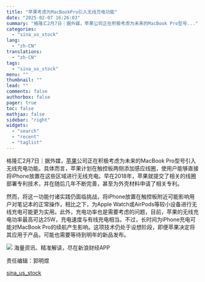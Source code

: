 ```yaml
---
title: "苹果考虑为MacBookPro引入无线充电功能"
date: "2025-02-07 16:26:03"
summary: "格隆汇2月7日｜据外媒，苹果公司正在积极考虑为未来的MacBook Pro型号..."
categories:
  - "sina_us_stock"
lang:
  - "zh-CN"
translations:
  - "zh-CN"
tags:
  - "sina_us_stock"
menu: ""
thumbnail: ""
lead: ""
comments: false
authorbox: false
pager: true
toc: false
mathjax: false
sidebar: "right"
widgets:
  - "search"
  - "recent"
  - "taglist"
---
```


格隆汇2月7日｜据外媒，[苹果](https://stock.finance.sina.com.cn/usstock/quotes/AAPL.html)公司正在积极考虑为未来的MacBook Pro型号引入无线充电功能。具体而言，苹果计划在触控板两侧添加感应线圈，使用户能够直接将iPhone放置在这些区域进行无线充电。早在2018年，苹果就提交了相关的线圈部署专利技术，并在随后几年不断完善，甚至为外壳材料申请了相关专利。

然而，将这一功能付诸实践仍面临挑战，将iPhone放置在触控板附近可能影响用户对笔记本的正常操作，相比之下，为Apple Watch或AirPods等较小设备进行无线充电可能更为实用。此外，充电功率也是需要考虑的问题，目前，苹果的无线充电功率最高可达25W，充电速度与有线充电相当。不过，长时间为iPhone充电可能对MacBook Pro的续航产生影响。这项技术仍处于设想阶段，即便苹果决定将其应用于产品，可能也需要等待到明年的新品发布。












![](//n.sinaimg.cn/finance/cece9e13/20240627/655959900_20240627.png)
海量资讯、精准解读，尽在新浪财经APP



责任编辑：郭明煜

[sina_us_stock](https://finance.sina.com.cn/stock/bxjj/2025-02-07/doc-ineisatw0458762.shtml)

